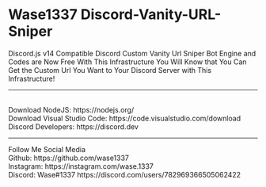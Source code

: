 # Wase1337 Discord-Vanity-URL-Sniper
Discord.js v14 Compatible Discord Custom Vanity Url Sniper Bot Engine and Codes are Now Free With This Infrastructure You Will Know that You Can Get the Custom Url You Want to Your Discord Server with This Infrastructure!
<hr>
<br>
Download NodeJS: https://nodejs.org/<br>
Download Visual Studio Code: https://code.visualstudio.com/download<br>
Discord Developers: https://discord.dev<br>

<hr>
Follow Me Social Media<br>
Github: https://github.com/wase1337<br>
Instagram: https://instagram.com/wase.1337<br>
Discord: Wase#1337 https://discord.com/users/782969366505062422

